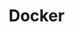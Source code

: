 ---
layout: post_by_tag
title: Docker
tag: docker
permalink: /meta/tag/docker/
header-img: images/bg-post.jpg
---